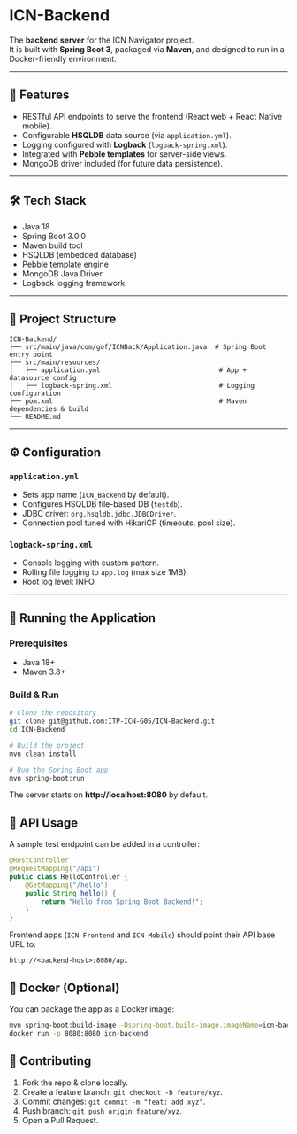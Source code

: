 # ICN-Backend

The **backend server** for the ICN Navigator project.  
It is built with **Spring Boot 3**, packaged via **Maven**, and designed to run in a Docker-friendly environment.

---

## 🚀 Features
- RESTful API endpoints to serve the frontend (React web + React Native mobile).
- Configurable **HSQLDB** data source (via `application.yml`).
- Logging configured with **Logback** (`logback-spring.xml`).
- Integrated with **Pebble templates** for server-side views.
- MongoDB driver included (for future data persistence).

---

## 🛠️ Tech Stack
- Java 18
- Spring Boot 3.0.0
- Maven build tool
- HSQLDB (embedded database)
- Pebble template engine
- MongoDB Java Driver
- Logback logging framework

---

## 📂 Project Structure

```
ICN-Backend/
├── src/main/java/com/gof/ICNBack/Application.java  # Spring Boot entry point
├── src/main/resources/
│   ├── application.yml                              # App + datasource config
│   ├── logback-spring.xml                           # Logging configuration
├── pom.xml                                          # Maven dependencies & build
└── README.md
```

---

## ⚙️ Configuration

### `application.yml`
- Sets app name (`ICN_Backend` by default).  
- Configures HSQLDB file-based DB (`testdb`).  
- JDBC driver: `org.hsqldb.jdbc.JDBCDriver`.  
- Connection pool tuned with HikariCP (timeouts, pool size).

### `logback-spring.xml`
- Console logging with custom pattern.  
- Rolling file logging to `app.log` (max size 1MB).  
- Root log level: INFO.

---

## 🏃 Running the Application

### Prerequisites
- Java 18+
- Maven 3.8+

### Build & Run
```bash
# Clone the repository
git clone git@github.com:ITP-ICN-G05/ICN-Backend.git
cd ICN-Backend

# Build the project
mvn clean install

# Run the Spring Boot app
mvn spring-boot:run
```

The server starts on **http://localhost:8080** by default.

## 🔌 API Usage
A sample test endpoint can be added in a controller:

```java
@RestController
@RequestMapping("/api")
public class HelloController {
    @GetMapping("/hello")
    public String hello() {
        return "Hello from Spring Boot Backend!";
    }
}
```

Frontend apps (`ICN-Frontend` and `ICN-Mobile`) should point their API base URL to:
```
http://<backend-host>:8080/api
```

## 🐳 Docker (Optional)
You can package the app as a Docker image:

```bash
mvn spring-boot:build-image -Dspring-boot.build-image.imageName=icn-backend
docker run -p 8080:8080 icn-backend
```

## 🤝 Contributing
1. Fork the repo & clone locally.
2. Create a feature branch: `git checkout -b feature/xyz`.
3. Commit changes: `git commit -m "feat: add xyz"`.
4. Push branch: `git push origin feature/xyz`.
5. Open a Pull Request.
